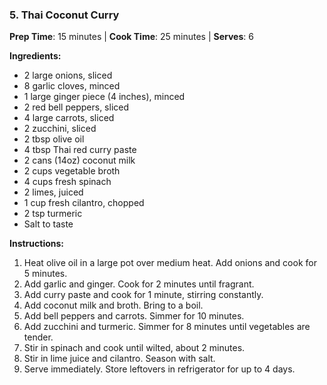 ### 5. Thai Coconut Curry
**Prep Time**: 15 minutes | **Cook Time**: 25 minutes | **Serves**: 6

**Ingredients:**
- 2 large onions, sliced
- 8 garlic cloves, minced
- 1 large ginger piece (4 inches), minced
- 2 red bell peppers, sliced
- 4 large carrots, sliced
- 2 zucchini, sliced
- 2 tbsp olive oil
- 4 tbsp Thai red curry paste
- 2 cans (14oz) coconut milk
- 2 cups vegetable broth
- 4 cups fresh spinach
- 2 limes, juiced
- 1 cup fresh cilantro, chopped
- 2 tsp turmeric
- Salt to taste

**Instructions:**
1. Heat olive oil in a large pot over medium heat. Add onions and cook for 5 minutes.
2. Add garlic and ginger. Cook for 2 minutes until fragrant.
3. Add curry paste and cook for 1 minute, stirring constantly.
4. Add coconut milk and broth. Bring to a boil.
5. Add bell peppers and carrots. Simmer for 10 minutes.
6. Add zucchini and turmeric. Simmer for 8 minutes until vegetables are tender.
7. Stir in spinach and cook until wilted, about 2 minutes.
8. Stir in lime juice and cilantro. Season with salt.
9. Serve immediately. Store leftovers in refrigerator for up to 4 days.
